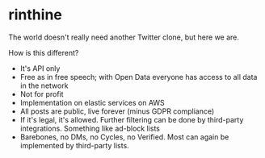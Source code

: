 # rinthine

The world doesn't really need another Twitter clone, but here we are.

How is this different?

- It's API only
- Free as in free speech; with Open Data everyone has access to all data in the network
- Not for profit
- Implementation on elastic services on AWS
- All posts are public, live forever (minus GDPR compliance)
- If it's legal, it's allowed. Further filtering can be done by third-party integrations. Something like ad-block lists
- Barebones, no DMs, no Cycles, no Verified. Most can again be implemented by third-party lists.

